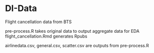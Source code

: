 # DI-Data
Flight cancellation data from BTS

pre-process.R takes original data to output aggregate data for EDA
flight_cancellation.Rmd generates Rpubs 

airlinedata.csv, general.csv, scatter.csv are outputs from pre-process.R

